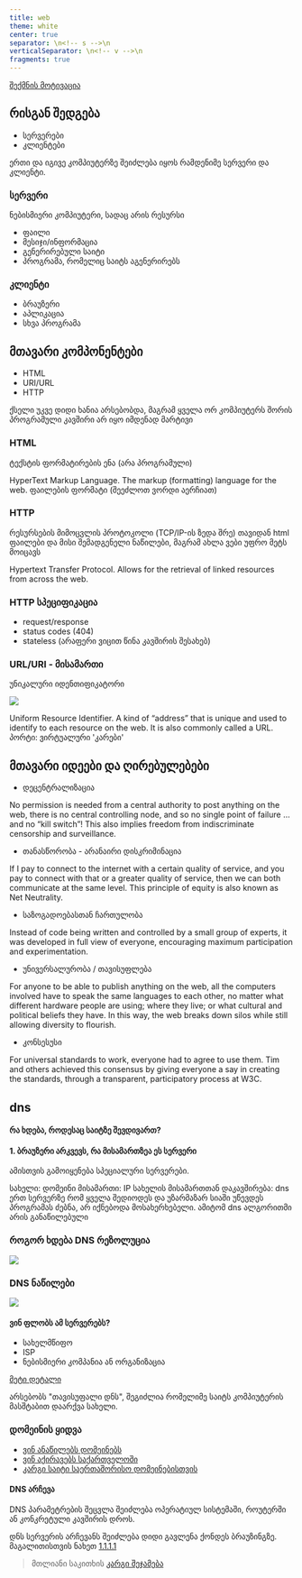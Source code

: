 ```yaml
---
title: web
theme: white    
center: true
separator: \n<!-- s -->\n
verticalSeparator: \n<!-- v -->\n
fragments: true
---
```


[შექმნის მოტივაცია](https://webfoundation.org/about/vision/history-of-the-web/)

<!-- v -->

## რისგან შედგება
- სერვერები
- კლიენტები

<!-- n -->
ერთი და იგივე კომპიუტერზე შეიძლება იყოს რამდენიმე სერვერი და კლიენტი. 
<!-- v -->

### სერვერი
ნებისმიერი კომპიუტერი, სადაც არის რესურსი
- ფაილი
- მესიჯი/ინფორმაცია
- გენერირებული საიტი
- პროგრამა, რომელიც საიტს აგენერირებს

<!-- v -->

### კლიენტი
- ბრაუზერი
- აპლიკაცია
- სხვა პროგრამა

<!-- s -->

## მთავარი კომპონენტები
- HTML
- URI/URL
- HTTP

<!-- n -->
ქსელი უკვე დიდი ხანია არსებობდა, მაგრამ ყველა ორ კომპიუტერს შორის პროგრამული კავშირი არ იყო იმდენად მარტივი

<!-- v -->

### HTML
ტექსტის ფორმატირების ენა (არა პროგრამული)
<!-- n -->
HyperText Markup Language. The markup (formatting) language for the web.
ფაილების ფორმატი (შეეძლოთ ვორდი აერჩიათ)
<!-- v -->

### HTTP
რესურსების მიმოცვლის პროტოკოლი (TCP/IP-ის ზედა შრე)
თავიდან html ფაილები და მისი შემადგენელი ნაწილები, მაგრამ ახლა ვები უფრო მეტს მოიცავს

<!-- n -->
Hypertext Transfer Protocol. Allows for the retrieval of linked resources from across the web.


### HTTP სპეციფიკაცია

- request/response
- status codes (404)
- stateless (არაფერი ვიცით წინა კავშირის შესახებ)


<!-- v -->

### URL/URI - მისამართი
უნიკალური იდენთიფიკატორი

<img src="./img/uri.png">

<!-- n -->
Uniform Resource Identifier. A kind of “address” that is unique and used to identify to each resource on the web. It is also commonly called a URL.
პორტი: ვირტუალური 'კარები'


<!-- s -->

## მთავარი იდეები და ღირებულებები

<!-- v -->

- დეცენტრალიზაცია
<!-- n -->
No permission is needed from a central authority to post anything on the web, there is no central controlling node, and so no single point of failure … and no “kill switch”! This also implies freedom from indiscriminate censorship and surveillance.

<!-- v -->

- თანასწორობა - არანაირი დისკრიმინაცია

<!-- n -->
If I pay to connect to the internet with a certain quality of service, and you pay to connect with that or a greater quality of service, then we can both communicate at the same level. This principle of equity is also known as Net Neutrality.

<!-- v -->

- საზოგადოებასთან ჩართულობა

<!-- n -->
Instead of code being written and controlled by a small group of experts, it was developed in full view of everyone, encouraging maximum participation and experimentation.

<!-- v -->

- უნივერსალურობა / თავისუფლება

<!-- n -->
For anyone to be able to publish anything on the web, all the computers involved have to speak the same languages to each other, no matter what different hardware people are using; where they live; or what cultural and political beliefs they have. In this way, the web breaks down silos while still allowing diversity to flourish.

<!-- v -->

- კონსესუსი
<!-- n -->
For universal standards to work, everyone had to agree to use them. Tim and others achieved this consensus by giving everyone a say in creating the standards, through a transparent, participatory process at W3C.

## dns

#### რა ხდება, როდესაც საიტზე შევდივართ?

<!-- v -->

#### 1. ბრაუზერი არკვევს, რა მისამართზეა ეს სერვერი
ამისთვის გამოიყენება სპეციალური სერვერები.

<!-- n -->
სახელი: დომეინი
მისამართი: IP
სახელის მისამართთან დაკავშირება: dns
ერთ სერვერზე რომ ყველა შედიოდეს და უზარმაზარ სიაში უწევდეს პროგრამას ძებნა, არ იქნებოდა მოსახერხებელი. ამიტომ dns ალგორითმი არის განაწილებული

<!-- v -->
### როგორ ხდება DNS რეზოლუცია

<img src="https://www.cloudflare.com/img/learning/dns/what-is-dns/dns-lookup-diagram.png
">

<!-- v -->
### DNS ნაწილები

<img src="https://i.ytimg.com/vi/S8G63sJPPj0/maxresdefault.jpg">

<!-- v -->

#### ვინ ფლობს ამ სერვერებს?
- სახელმწიფო
- ISP
- ნებისმიერი კომპანია ან ორგანიზაცია

<!-- n -->
[მეტი დეტალი](https://www.quora.com/Who-manages-runs-and-maintains-DNS-servers)

არსებობს "თავისუფალი დნს", შეგიძლია რომელიმე საიტს კომპიუტერის მასშტაბით დაარქვა სახელი.

<!-- v -->
### დომეინის ყიდვა
<!-- n -->
- [ვინ ანაწილებს დომეინებს](https://nic.ge/)
- [ვინ აქირავებს საქართველოში](https://www.namespace.ge/)
- [კარგი საიტი საერთაშორისო დომეინებისთვის](https://www.namecheap.com/)
<!-- v -->

#### DNS არჩევა

DNS პარამეტრების შეცვლა შეიძლება ოპერატიულ სისტემაში, როუტერში ან კონკრეტული კავშირის დროს. 

დნს სერვერის არჩევანს შეიძლება დიდი გავლენა ქონდეს ბრაუზინგზე. მაგალითისთვის ნახეთ [1.1.1.1](https://1.1.1.1/)

<!-- n -->
> მთლიანი საკითხის [კარგი შეჯამება](https://www.cloudflare.com/learning/dns/what-is-dns/)
